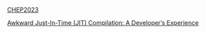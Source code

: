 [CHEP2023](https://www.jlab.org/conference/CHEP2023)

[Awkward Just-In-Time (JIT) Compilation: A Developer’s Experience](https://indico.jlab.org/event/459/contributions/11557/)

